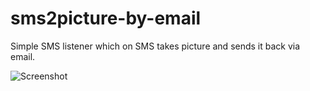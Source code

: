sms2picture-by-email
====================

Simple SMS listener which on SMS takes picture and sends it back via email.

![Screenshot](https://raw.github.com/hamsterready/sms2picture-by-email/master/github/screenshot.png)

